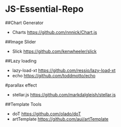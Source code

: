 JS-Essential-Repo
=================


##Chart Generator

- Charts https://github.com/nnnick/Chart.js



##Image Slider

- Slick https://github.com/kenwheeler/slick




##Lazy loading 

- lazy-load-xt https://github.com/ressio/lazy-load-xt
- echo https://github.com/toddmotto/echo


#parallax effect

- stellar.js https://github.com/markdalgleish/stellar.js

##Template Tools

- doT https://github.com/olado/doT
- artTemplate https://github.com/aui/artTemplate

